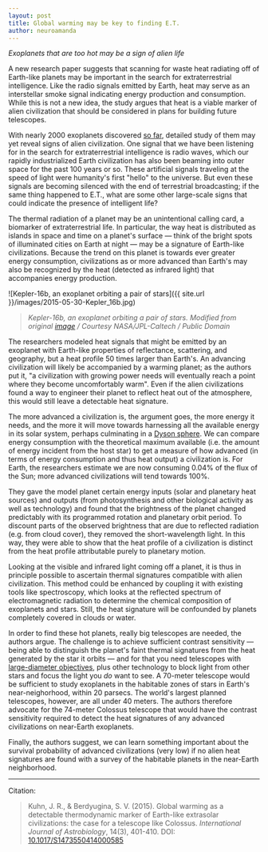 ```yaml
---
layout: post
title: Global warming may be key to finding E.T.
author: neuroamanda
---
```


_Exoplanets that are too hot may be a sign of alien life_

A new research paper suggests that scanning for waste heat radiating off of Earth-like planets may be important in the search for extraterrestrial intelligence.
Like the radio signals emitted by Earth, heat may serve as an interstellar smoke signal indicating energy production and consumption.
While this is not a new idea, the study argues that heat is a viable marker of alien civilization that should be considered in plans for building future telescopes.

With nearly 2000 exoplanets discovered [so far](http://exoplanetarchive.ipac.caltech.edu/cgi-bin/TblView/nph-tblView?app=ExoTbls&config=planets), detailed study of them may yet reveal signs of alien civilization.
One signal that we have been listening for in the search for extraterrestrial intelligence is radio waves, which our rapidly industrialized Earth civilization has also been beaming into outer space for the past 100 years or so.
These artificial signals traveling at the speed of light were humanity's first "hello" to the universe.
But even these signals are becoming silenced with the end of terrestrial broadcasting; if the same thing happened to E.T., what are some other large-scale signs that could indicate the presence of intelligent life?

The thermal radiation of a planet may be an unintentional calling card, a biomarker of extraterrestrial life.
In particular, the way heat is distributed as islands in space and time on a planet's surface &mdash; think of the bright spots of illuminated cities on Earth at night &mdash; may be a signature of Earth-like civilizations.
Because the trend on this planet is towards ever greater energy consumption, civilizations as or more advanced than Earth's may also be recognized by the heat (detected as infrared light) that accompanies energy production.

![Kepler-16b, an exoplanet orbiting a pair of stars]({{ site.url }}/images/2015-05-30-Kepler_16b.jpg)

> _Kepler-16b, an exoplanet orbiting a pair of stars. Modified from original [image](http://planetquest.jpl.nasa.gov/system/secondary_files/binaries/988/original/Kepler_16b_39x27.jpg) / Courtesy NASA/JPL-Caltech / Public Domain_

The researchers modeled heat signals that might be emitted by an exoplanet with Earth-like properties of reflectance, scattering, and geography, but a heat profile 50 times larger than Earth's.
An advancing civilization will likely be accompanied by a warming planet; as the authors put it, "a civilization with growing power needs will eventually reach a point where they become uncomfortably warm".
Even if the alien civilizations found a way to engineer their planet to reflect heat out of the atmosphere, this would still leave a detectable heat signature.

The more advanced a civilization is, the argument goes, the more energy it needs, and the more it will move towards harnessing all the available energy in its solar system, perhaps culminating in a [Dyson sphere](http://en.wikipedia.org/wiki/Dyson_sphere).
We can compare energy consumption with the theoretical maximum available (i.e. the amount of energy incident from the host star) to get a measure of how advanced (in terms of energy consumption and thus heat output) a civilization is.
For Earth, the researchers estimate we are now consuming 0.04% of the flux of the Sun; more advanced civilizations will tend towards 100%.

They gave the model planet certain energy inputs (solar and planetary heat sources) and outputs (from photosynthesis and other biological activity as well as technology) and found that the brightness of the planet changed predictably with its programmed rotation and planetary orbit period.
To discount parts of the observed brightness that are due to reflected radiation (e.g. from cloud cover), they removed the short-wavelength light.
In this way, they were able to show that the heat profile of a civilization is distinct from the heat profile attributable purely to planetary motion.

Looking at the visible and infrared light coming off a planet, it is thus in principle possible to ascertain thermal signatures compatible with alien civilization.
This method could be enhanced by coupling it with existing tools like spectroscopy, which looks at the reflected spectrum of electromagnetic radiation to determine the chemical composition of exoplanets and stars.
Still, the heat signature will be confounded by planets completely covered in clouds or water.

In order to find these hot planets, really big telescopes are needed, the authors argue.
The challenge is to achieve sufficient contrast sensitivity &mdash; being able to distinguish the planet's faint thermal signatures from the heat generated by the star it orbits &mdash; and for that you need telescopes with [large-diameter objectives](http://en.wikipedia.org/wiki/Objective_%28optics%29#Telescope), plus other technology to block light from other stars and focus the light you _do_ want to see.
A 70-meter telescope would be sufficient to study exoplanets in the habitable zones of stars in Earth's near-neighorhood, within 20 parsecs.
The world's largest planned telescopes, however, are all under 40 meters.
The authors therefore advocate for the 74-meter Colossus telescope that would have the contrast sensitivity required to detect the heat signatures of any advanced civilizations on near-Earth exoplanets.

Finally, the authors suggest, we can learn something important about the survival probability of advanced civilizations (very low) if no alien heat signatures are found with a survey of the habitable planets in the near-Earth neighborhood.

---
Citation:

> Kuhn, J. R., & Berdyugina, S. V. (2015).  Global warming as a detectable thermodynamic marker of Earth-like extrasolar civilizations: the case for a telescope like Colossus. _International Journal of Astrobiology_, 14(3), 401-410. DOI:  [10.1017/S1473550414000585](http://dx.doi.org/10.1017/S1473550414000585)
